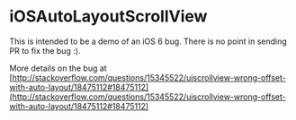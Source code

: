 iOSAutoLayoutScrollView
=======================

This is intended to be a demo of an iOS 6 bug. There is no point in sending PR to fix the bug :).

More details on the bug at [http://stackoverflow.com/questions/15345522/uiscrollview-wrong-offset-with-auto-layout/18475112#18475112](http://stackoverflow.com/questions/15345522/uiscrollview-wrong-offset-with-auto-layout/18475112#18475112)

